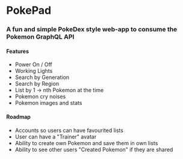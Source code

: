 # PokePad
### A fun and simple PokeDex style web-app to consume the Pokemon GraphQL API

#### Features
- Power On / Off
- Working Lights
- Search by Generation
- Search by Region
- List by 1 -> nth Pokemon at the time
- Pokemon cry noises
- Pokemon images and stats


#### Roadmap
- Accounts so users can have favourited lists
- User can have a "Trainer" avatar
- Ability to create own Pokemon and save them in own lists
- Ability to see other users "Created Pokemon" if they are shared
